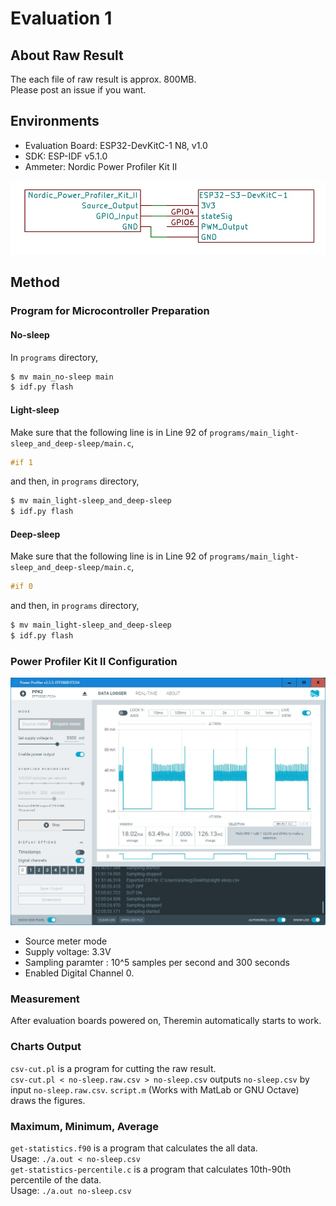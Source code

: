# Evaluation 1
## About Raw Result
The each file of raw result is approx. 800MB.  
Please post an issue if you want.

## Environments
 * Evaluation Board: ESP32-DevKitC-1 N8, v1.0
 * SDK: ESP-IDF v5.1.0
 * Ammeter: Nordic Power Profiler Kit II

![Circuit Diagram](connection.jpg)

## Method
### Program for Microcontroller Preparation
#### No-sleep
In `programs` directory,
```bash
$ mv main_no-sleep main
$ idf.py flash
```

#### Light-sleep
Make sure that the following line is in Line 92 of `programs/main_light-sleep_and_deep-sleep/main.c`,
```c
#if 1
```

and then, in `programs` directory,
```bash
$ mv main_light-sleep_and_deep-sleep
$ idf.py flash
```

#### Deep-sleep
Make sure that the following line is in Line 92 of `programs/main_light-sleep_and_deep-sleep/main.c`,
```c
#if 0
```

and then, in `programs` directory,
```bash
$ mv main_light-sleep_and_deep-sleep
$ idf.py flash
```

### Power Profiler Kit II Configuration 
![PPK Configuration](power-consumption-configuration.jpg)

* Source meter mode
* Supply voltage: 3.3V
* Sampling paramter : 10^5 samples per second and 300 seconds
* Enabled Digital Channel 0.

### Measurement
After evaluation boards powered on, Theremin automatically starts to work.  

### Charts Output
`csv-cut.pl` is a program for cutting the raw result.  
`csv-cut.pl < no-sleep.raw.csv > no-sleep.csv` outputs `no-sleep.csv` by input `no-sleep.raw.csv`.
`script.m` (Works with MatLab or GNU Octave) draws the figures.

### Maximum, Minimum, Average
`get-statistics.f90` is a program that calculates the all data.  
Usage: `./a.out < no-sleep.csv`  
`get-statistics-percentile.c` is a program that calculates 10th-90th percentile of the data.  
Usage: `./a.out no-sleep.csv`  

